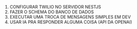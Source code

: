 1. CONFIGURAR TWILIO NO SERVIDOR NESTJS
2. FAZER O SCHEMA DO BANCO DE DADOS
3. EXECUTAR UMA TROCA DE MENSAGENS SIMPLES EM DEV
4. USAR IA PRA RESPONDER ALGUMA COISA (API DA OPENAI)